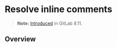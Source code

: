 # Resolve inline comments

>**Note:** [Introduced][ce-5022] in GitLab 8.11.

## Overview


[ce-5022]: https://gitlab.com/gitlab-org/gitlab-ce/merge_requests/5022

